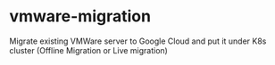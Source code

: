 # vmware-migration
Migrate existing VMWare server to Google Cloud and put it under K8s cluster (Offline Migration or Live migration)
